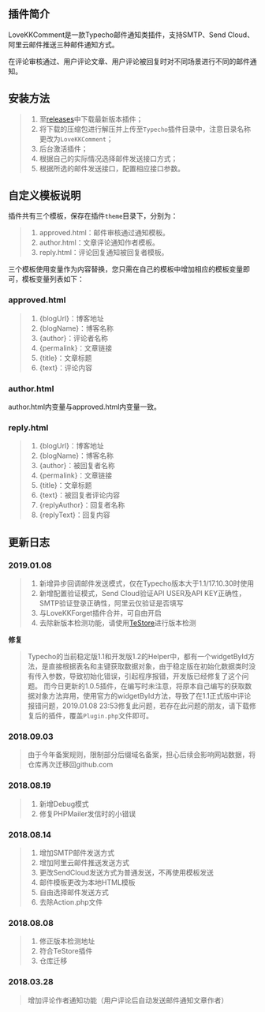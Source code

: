 ## 插件简介

LoveKKComment是一款Typecho邮件通知类插件，支持SMTP、Send Cloud、阿里云邮件推送三种邮件通知方式。

在评论审核通过、用户评论文章、用户评论被回复时对不同场景进行不同的邮件通知。

## 安装方法

> 1. 至[releases](https://github.com/typecho-fans/plugins/releases/tag/plugins-H_to_L)中下载最新版本插件；
> 2. 将下载的压缩包进行解压并上传至`Typecho`插件目录中，注意目录名称更改为`LoveKKComment`；
> 3. 后台激活插件；
> 4. 根据自己的实际情况选择邮件发送接口方式；
> 5. 根据所选的邮件发送接口，配置相应接口参数。

## 自定义模板说明

插件共有三个模板，保存在插件`theme`目录下，分别为：

> 1. approved.html：邮件审核通过通知模板。
> 2. author.html：文章评论通知作者模板。
> 3. reply.html：评论回复通知被回复者模板。

三个模板使用变量作为内容替换，您只需在自己的模板中增加相应的模板变量即可，模板变量列表如下：

### approved.html

> 1. {blogUrl}：博客地址
> 2. {blogName}：博客名称
> 3. {author}：评论者名称
> 4. {permalink}：文章链接
> 5. {title}：文章标题
> 6. {text}：评论内容

### author.html

author.html内变量与approved.html内变量一致。

### reply.html

> 1. {blogUrl}：博客地址
> 2. {blogName}：博客名称
> 3. {author}：被回复者名称
> 4. {permalink}：文章链接
> 5. {title}：文章标题
> 6. {text}：被回复者评论内容
> 7. {replyAuthor}：回复者名称
> 8. {replyText}：回复内容

## 更新日志

### 2019.01.08

> 1. 新增异步回调邮件发送模式，仅在Typecho版本大于1.1/17.10.30时使用
> 2. 新增配置验证模式，Send Cloud验证API USER及API KEY正确性，SMTP验证登录正确性，阿里云仅验证是否填写
> 3. 与LoveKKForget插件合并，可自由开启
> 4. 去除新版本检测功能，请使用[TeStore](http://www.yzmb.me/archives/net/testore-for-typecho)进行版本检测

**修复**

> Typecho的当前稳定版1.1和开发版1.2的Helper中，都有一个widgetById方法，是直接根据表名和主键获取数据对象，由于稳定版在初始化数据类时没有传入参数，导致初始化错误，引起程序报错，开发版已经修复了这个问题。
> 而今日更新的1.0.5插件，在编写时未注意，将原本自己编写的获取数据对象方法弃用，使用官方的widgetById方法，导致了在1.1正式版中评论报错问题，2019.01.08 23:53修复此问题，若存在此问题的朋友，请下载修复后的插件，覆盖`Plugin.php`文件即可。

### 2018.09.03

> 由于今年备案规则，限制部分后缀域名备案，担心后续会影响网站数据，将仓库再次迁移回github.com

### 2018.08.19

> 1. 新增Debug模式
> 2. 修复PHPMailer发信时的小错误

### 2018.08.14

> 1. 增加SMTP邮件发送方式
> 2. 增加阿里云邮件推送发送方式
> 3. 更改SendCloud发送方式为普通发送，不再使用模板发送
> 4. 邮件模板更改为本地HTML模板
> 5. 自由选择邮件发送方式
> 6. 去除Action.php文件

### 2018.08.08

> 1. 修正版本检测地址
> 2. 符合TeStore插件
> 3. 仓库迁移

### 2018.03.28

> 增加评论作者通知功能（用户评论后自动发送邮件通知文章作者）